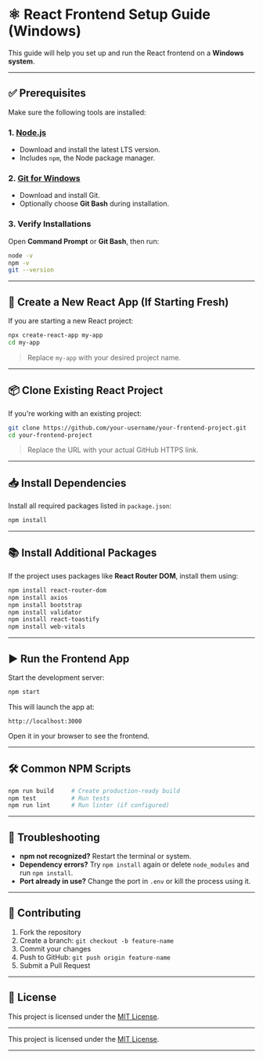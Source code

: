 
# ⚛️ React Frontend Setup Guide (Windows)

This guide will help you set up and run the React frontend on a **Windows system**.

---

## ✅ Prerequisites

Make sure the following tools are installed:

### 1. [Node.js](https://nodejs.org)
- Download and install the latest LTS version.
- Includes `npm`, the Node package manager.

### 2. [Git for Windows](https://git-scm.com)
- Download and install Git.
- Optionally choose **Git Bash** during installation.

### 3. Verify Installations

Open **Command Prompt** or **Git Bash**, then run:

```bash
node -v
npm -v
git --version
```

---

## 🧱 Create a New React App (If Starting Fresh)

If you are starting a new React project:

```bash
npx create-react-app my-app
cd my-app
```

> Replace `my-app` with your desired project name.

---

## 📦 Clone Existing React Project

If you're working with an existing project:

```bash
git clone https://github.com/your-username/your-frontend-project.git
cd your-frontend-project
```

> Replace the URL with your actual GitHub HTTPS link.

---

## 📥 Install Dependencies

Install all required packages listed in `package.json`:

```bash
npm install
```

---

## 📚 Install Additional Packages

If the project uses packages like **React Router DOM**, install them using:

```bash
npm install react-router-dom
npm install axios
npm install bootstrap
npm install validator
npm install react-toastify
npm install web-vitals
```

---

## ▶️ Run the Frontend App

Start the development server:

```bash
npm start
```

This will launch the app at:

```
http://localhost:3000
```

Open it in your browser to see the frontend.

---

## 🛠️ Common NPM Scripts

```bash
npm run build     # Create production-ready build
npm test          # Run tests
npm run lint      # Run linter (if configured)
```

---

## 🐞 Troubleshooting

- **npm not recognized?** Restart the terminal or system.
- **Dependency errors?** Try `npm install` again or delete `node_modules` and run `npm install`.
- **Port already in use?** Change the port in `.env` or kill the process using it.

---

## 🤝 Contributing

1. Fork the repository
2. Create a branch: `git checkout -b feature-name`
3. Commit your changes
4. Push to GitHub: `git push origin feature-name`
5. Submit a Pull Request

---

## 📄 License

This project is licensed under the [MIT License](https://opensource.org/licenses/MIT).

---


This project is licensed under the [MIT License](https://opensource.org/licenses/MIT).

---
